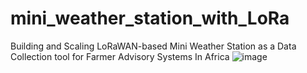 # mini_weather_station_with_LoRa
Building and Scaling LoRaWAN-based Mini Weather Station as a Data Collection tool  for Farmer Advisory Systems In Africa
![image](https://github.com/solomonitotia/mini_weather_station_with_LoRa/assets/52659391/4370c943-3f71-479d-a242-59355601cb40)

